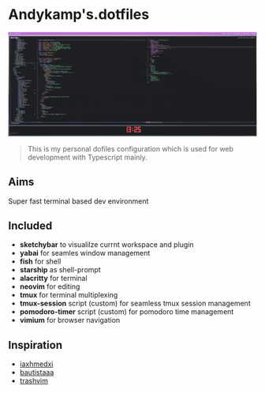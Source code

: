# Andykamp's.dotfiles

![Preview](./preview.png)

> This is my personal dofiles configuration which is used for web development with Typescript mainly.

## Aims
Super fast terminal based dev environment 

## Included
- **sketchybar** to visualilze currnt workspace and plugin
- **yabai** for seamles window management
- **fish** for shell
- **starship** as shell-prompt
- **alacritty** for terminal
- **neovim** for editing
- **tmux** for terminal multiplexing
- **tmux-session** script (custom) for seamless tmux session management
- **pomodoro-timer** script (custom) for pomodoro time management
- **vimium** for browser navigation

## Inspiration
- [iaxhmedxi](https://github.com/ixahmedxi/nvim)
- [bautistaaa](https://github.com/bautistaaa/dootfiles/tree/master/nvim/lua/trash/plugins/configs)
- [trashvim](https://github.com/ixahmedxi/trashvim)
